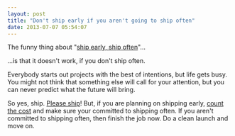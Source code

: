 ```yaml
---
layout: post
title: "Don't ship early if you aren't going to ship often"
date: 2013-07-07 05:54:07
---
```


<p class="p1">
  The funny thing about "<a href="http://ma.tt/2010/11/one-point-oh/" target="_blank" title="The topic has been discussed in a lot of ways, but this is a good overview post">ship early, ship often</a>"...
</p>

<p class="p2">
  …is that it doesn't work, if you don't ship often.
</p>

<p class="p1">
  Everybody starts out projects with the best of intentions, but life gets busy. You might not think that something else will call for your attention, but you can never predict what the future will bring.
</p>

<p class="p1">
  So yes, ship. <a href="http://www.busybuildingthings.com/products/real-artists-ship-print" target="_blank" title="Real artists ship">Please ship</a>! But, if you are planning on shipping early, <a href="https://www.lds.org/scriptures/nt/luke/14.28?lang=eng#27"><span class="s1">count the cost</span></a> and make sure your committed to shipping often. If you aren't committed to shipping often, then finish the job now. Do a clean launch and move on.
</p>